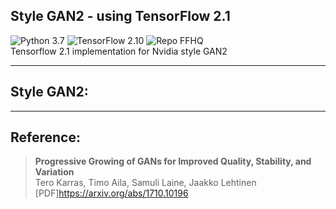 ## Style GAN2 - using TensorFlow 2.1  
![Python 3.7](https://img.shields.io/badge/python-3.7-green.svg?style=plastic)
![TensorFlow 2.10](https://img.shields.io/badge/tensorflow-2.10-green.svg?style=plastic)
![Repo FFHQ](https://img.shields.io/badge/Repository-FFHQ-green.svg?style=plastic)  
Tensorflow 2.1 implementation for Nvidia style GAN2

----
## Style GAN2:  

----
## Reference:
> **Progressive Growing of GANs for Improved Quality, Stability, and Variation**  
> Tero Karras, Timo Aila, Samuli Laine, Jaakko Lehtinen
> [PDF]https://arxiv.org/abs/1710.10196

